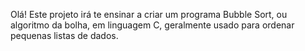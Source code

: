 Olá! Este projeto irá te ensinar a criar um programa Bubble Sort, ou algoritmo da bolha, em linguagem C, geralmente usado para ordenar pequenas listas de dados.